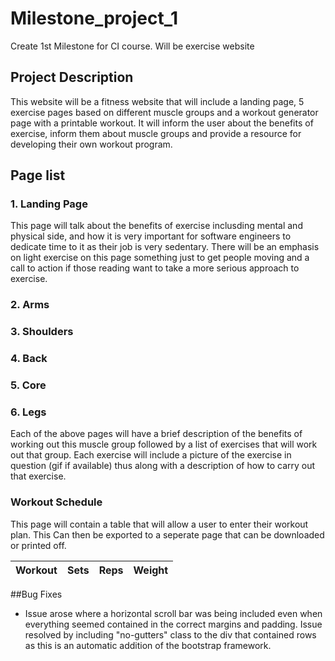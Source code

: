# Milestone_project_1
Create 1st Milestone for CI course. Will be exercise website


## Project Description
This website will be a fitness website that will include a landing page, 5 exercise pages based on different muscle groups and a workout generator page with a printable workout. It will inform the user about the benefits of exercise, inform them about muscle groups and provide a resource for developing their own workout program.

## Page list
### 1. Landing Page 
This page will talk about the benefits of exercise inclusding mental and physical side, and how it is very important for software engineers to dedicate time to it as their job is very sedentary. There will be an emphasis on light exercise on this page something just to get people moving and a call to action if those reading want to take a more serious approach to exercise.

### 2. Arms
### 3. Shoulders
### 4. Back
### 5. Core
### 6. Legs

Each of the above pages will have a brief description of the benefits of working out this muscle group followed by a list of exercises that will work out that group. Each exercise will include a picture of the exercise in question (gif if available) thus along with a description of how to carry out that exercise.

### Workout Schedule

This page will contain a table that will allow a user to enter their workout plan. This Can then be exported to a seperate page that can be downloaded or printed off.

Workout | Sets | Reps | Weight
---|---|---|---


##Bug Fixes

* Issue arose where a horizontal scroll bar was being included even when everything seemed contained in the correct margins and padding. Issue resolved by including "no-gutters" class to the div that contained rows as this is an automatic addition of the bootstrap framework.
